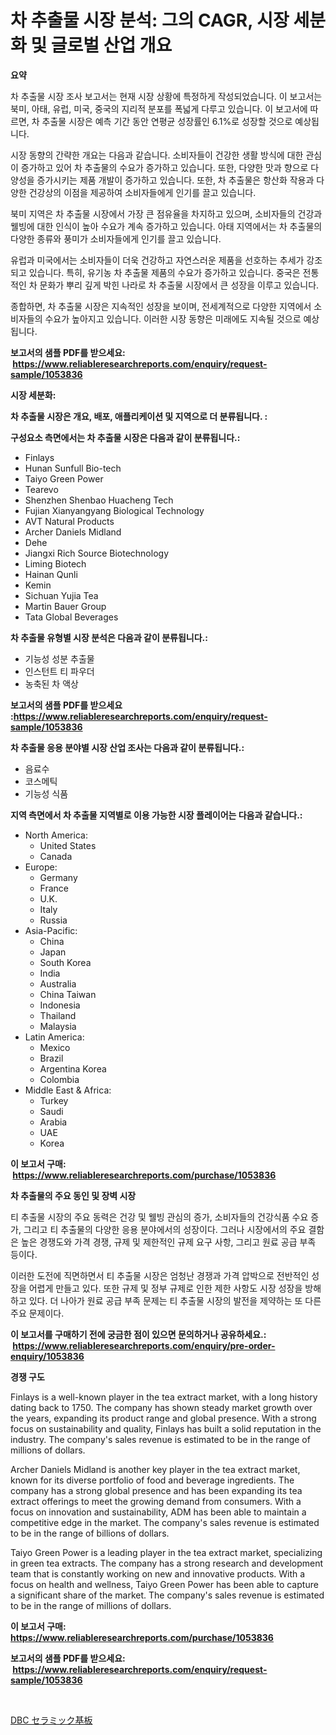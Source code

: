 <p><h1>차 추출물 시장 분석: 그의 CAGR, 시장 세분화 및 글로벌 산업 개요</h1></p><p><strong>요약</strong></p>
<p><p>차 추출물 시장 조사 보고서는 현재 시장 상황에 특정하게 작성되었습니다. 이 보고서는 북미, 아태, 유럽, 미국, 중국의 지리적 분포를 폭넓게 다루고 있습니다. 이 보고서에 따르면, 차 추출물 시장은 예측 기간 동안 연평균 성장률인 6.1%로 성장할 것으로 예상됩니다.</p><p>시장 동향의 간략한 개요는 다음과 같습니다. 소비자들이 건강한 생활 방식에 대한 관심이 증가하고 있어 차 추출물의 수요가 증가하고 있습니다. 또한, 다양한 맛과 향으로 다양성을 증가시키는 제품 개발이 증가하고 있습니다. 또한, 차 추출물은 항산화 작용과 다양한 건강상의 이점을 제공하여 소비자들에게 인기를 끌고 있습니다.</p><p>북미 지역은 차 추출물 시장에서 가장 큰 점유율을 차지하고 있으며, 소비자들의 건강과 웰빙에 대한 인식이 높아 수요가 계속 증가하고 있습니다. 아태 지역에서는 차 추출물의 다양한 종류와 풍미가 소비자들에게 인기를 끌고 있습니다.</p><p>유럽과 미국에서는 소비자들이 더욱 건강하고 자연스러운 제품을 선호하는 추세가 강조되고 있습니다. 특히, 유기농 차 추출물 제품의 수요가 증가하고 있습니다. 중국은 전통적인 차 문화가 뿌리 깊게 박힌 나라로 차 추출물 시장에서 큰 성장을 이루고 있습니다.</p><p>종합하면, 차 추출물 시장은 지속적인 성장을 보이며, 전세계적으로 다양한 지역에서 소비자들의 수요가 높아지고 있습니다. 이러한 시장 동향은 미래에도 지속될 것으로 예상됩니다.</p></p>
<p><strong>보고서의 샘플 PDF를 받으세요: &nbsp;<a href="https://www.reliableresearchreports.com/enquiry/request-sample/1053836">https://www.reliableresearchreports.com/enquiry/request-sample/1053836</a></strong></p>
<p><strong>시장 세분화:</strong></p>
<p><strong> 차 추출물 시장은 개요, 배포, 애플리케이션 및 지역으로 더 분류됩니다. :</strong></p>
<p><strong>구성요소 측면에서는 차 추출물 시장은 다음과 같이 분류됩니다.:</strong></p>
<p><ul><li>Finlays</li><li>Hunan Sunfull Bio-tech</li><li>Taiyo Green Power</li><li>Tearevo</li><li>Shenzhen Shenbao Huacheng Tech</li><li>Fujian Xianyangyang Biological Technology</li><li>AVT Natural Products</li><li>Archer Daniels Midland</li><li>Dehe</li><li>Jiangxi Rich Source Biotechnology</li><li>Liming Biotech</li><li>Hainan Qunli</li><li>Kemin</li><li>Sichuan Yujia Tea</li><li>Martin Bauer Group</li><li>Tata Global Beverages</li></ul></p>
<p><strong> 차 추출물 유형별 시장 분석은 다음과 같이 분류됩니다.:</strong></p>
<p><ul><li>기능성 성분 추출물</li><li>인스턴트 티 파우더</li><li>농축된 차 액상</li></ul></p>
<p><strong>보고서의 샘플 PDF를 받으세요 :<a href="https://www.reliableresearchreports.com/enquiry/request-sample/1053836">https://www.reliableresearchreports.com/enquiry/request-sample/1053836</a></strong></p>
<p><strong> 차 추출물 응용 분야별 시장 산업 조사는 다음과 같이 분류됩니다.:</strong></p>
<p><ul><li>음료수</li><li>코스메틱</li><li>기능성 식품</li></ul></p>
<p><strong>지역 측면에서 차 추출물 지역별로 이용 가능한 시장 플레이어는 다음과 같습니다.:</strong></p>
<p><ul>
    <li>
        North America:
        <ul>
            <li>United States</li>
            <li>Canada</li>
        </ul>
    </li>
    <li>
        Europe:
        <ul>
            <li>Germany</li>
            <li>France</li>
            <li>U.K.</li>
            <li>Italy</li>
            <li>Russia</li>
        </ul>
    </li>
    <li>
        Asia-Pacific:
        <ul>
            <li>China</li>
            <li>Japan</li>
            <li>South Korea</li>
            <li>India</li>
            <li>Australia</li>
            <li>China Taiwan</li>
            <li>Indonesia</li>
            <li>Thailand</li>
            <li>Malaysia</li>
        </ul>
    </li>
    <li>
        Latin America:
        <ul>
            <li>Mexico</li>
            <li>Brazil</li>
            <li>Argentina Korea</li>
            <li>Colombia</li>
        </ul>
    </li>
    <li>
        Middle East & Africa:
        <ul>
            <li>Turkey</li>
            <li>Saudi</li>
            <li>Arabia</li>
            <li>UAE</li>
            <li>Korea</li>
        </ul>
    </li>
    </ul></p>
<p><strong>이 보고서 구매: &nbsp;<a href="https://www.reliableresearchreports.com/purchase/1053836">https://www.reliableresearchreports.com/purchase/1053836</a></strong></p>
<p><strong>차 추출물의 주요 동인 및 장벽 시장</strong></p>
<p><p>티 추출물 시장의 주요 동력은 건강 및 웰빙 관심의 증가, 소비자들의 건강식품 수요 증가, 그리고 티 추출물의 다양한 응용 분야에서의 성장이다. 그러나 시장에서의 주요 결함은 높은 경쟁도와 가격 경쟁, 규제 및 제한적인 규제 요구 사항, 그리고 원료 공급 부족 등이다.</p><p>이러한 도전에 직면하면서 티 추출물 시장은 엄청난 경쟁과 가격 압박으로 전반적인 성장을 어렵게 만들고 있다. 또한 규제 및 정부 규제로 인한 제한 사항도 시장 성장을 방해하고 있다. 더 나아가 원료 공급 부족 문제는 티 추출물 시장의 발전을 제약하는 또 다른 주요 문제이다.</p></p>
<p><strong>이 보고서를 구매하기 전에 궁금한 점이 있으면 문의하거나 공유하세요.: &nbsp;<a href="https://www.reliableresearchreports.com/enquiry/pre-order-enquiry/1053836">https://www.reliableresearchreports.com/enquiry/pre-order-enquiry/1053836</a></strong></p>
<p><strong>경쟁 구도</strong></p>
<p><p>Finlays is a well-known player in the tea extract market, with a long history dating back to 1750. The company has shown steady market growth over the years, expanding its product range and global presence. With a strong focus on sustainability and quality, Finlays has built a solid reputation in the industry. The company's sales revenue is estimated to be in the range of millions of dollars.</p><p>Archer Daniels Midland is another key player in the tea extract market, known for its diverse portfolio of food and beverage ingredients. The company has a strong global presence and has been expanding its tea extract offerings to meet the growing demand from consumers. With a focus on innovation and sustainability, ADM has been able to maintain a competitive edge in the market. The company's sales revenue is estimated to be in the range of billions of dollars.</p><p>Taiyo Green Power is a leading player in the tea extract market, specializing in green tea extracts. The company has a strong research and development team that is constantly working on new and innovative products. With a focus on health and wellness, Taiyo Green Power has been able to capture a significant share of the market. The company's sales revenue is estimated to be in the range of millions of dollars.</p></p>
<p><strong>이 보고서 구매: &nbsp; <a href="https://www.reliableresearchreports.com/purchase/1053836">https://www.reliableresearchreports.com/purchase/1053836</a></strong></p>
<p><strong>보고서의 샘플 PDF를 받으세요: &nbsp;<a href="https://www.reliableresearchreports.com/enquiry/request-sample/1053836">https://www.reliableresearchreports.com/enquiry/request-sample/1053836</a></strong><strong></strong></p>
<p>&nbsp;</p>
<p><p><a href="https://github.com/SarahFahey88/Market-Research-Report-List-1/blob/main/371984217311.md">DBC セラミック基板</a></p></p>